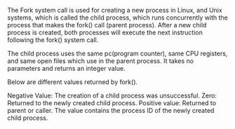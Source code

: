 The Fork system call is used for creating a new process in Linux, and Unix systems, which is called the child process, which runs concurrently with the process that makes the fork() call (parent process). After a new child process is created, both processes will execute the next instruction following the fork() system call.

The child process uses the same pc(program counter), same CPU registers, and same open files which use in the parent process. It takes no parameters and returns an integer value.

Below are different values returned by fork().

Negative Value: The creation of a child process was unsuccessful.
Zero: Returned to the newly created child process.
Positive value: Returned to parent or caller. The value contains the process ID of the newly created child process.

